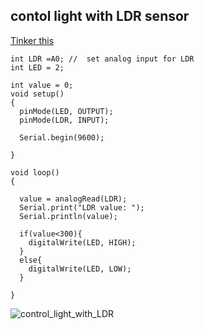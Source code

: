 ## contol light with LDR sensor

[Tinker this](https://www.tinkercad.com/things/0rxbqRuRQFK)

```uno
int LDR =A0; //  set analog input for LDR
int LED = 2;

int value = 0; 
void setup()
{
  pinMode(LED, OUTPUT);
  pinMode(LDR, INPUT);
  
  Serial.begin(9600);
  
}

void loop()
{
  
  value = analogRead(LDR);
  Serial.print("LDR value: ");
  Serial.println(value);
  
  if(value<300){
    digitalWrite(LED, HIGH);
  }
  else{
    digitalWrite(LED, LOW);
  }
    
}
```
![control_light_with_LDR](https://github.com/yeasin50/AssetsFor_/assets/46500228/d47da836-2e4f-42ff-bc6a-56d9df21a52a)
